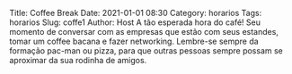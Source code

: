 Title: Coffee Break
Date: 2021-01-01 08:30
Category: horarios
Tags: horarios
Slug: coffe1
Author: Host
A tão esperada hora do café! Seu momento de conversar com as empresas que estão com seus estandes, tomar um coffee bacana e fazer networking.
Lembre-se sempre da formação pac-man ou pizza, para que outras pessoas sempre possam se aproximar da sua rodinha de amigos.